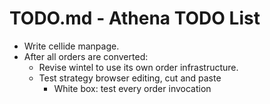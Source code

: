 # TODO.md - Athena TODO List

- Write cellide manpage.
- After all orders are converted:
  - Revise wintel to use its own order infrastructure.
  - Test strategy browser editing, cut and paste
    - White box: test every order invocation

